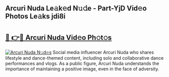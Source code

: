 ## Arcuri Nuda Le𝚊k𝚎d N𝚞𝚍e - Part-YjD Vid𝚎o Photos Le𝚊ks jdi8i

# <h2><a href="http://fbd3qbv.evod.top/?m=Arcuri+Nuda">🔗 👉🔴 Arcuri Nuda Vid𝚎o Ph𝚘t𝚘s</a></h2>

[![Arcuri Nuda N𝚞d𝚎s](https://i.imgur.com/8V9OHl7.gif)](http://fbd3qbv.evod.top/?m=Arcuri+Nuda)
Social media influencer Arcuri Nuda who shares lifestyle and dance-themed content, including solo and collaborative dance performances and vlogs. As a public figure, Arcuri Nuda understands the importance of maintaining a positive image, even in the face of adversity. 
